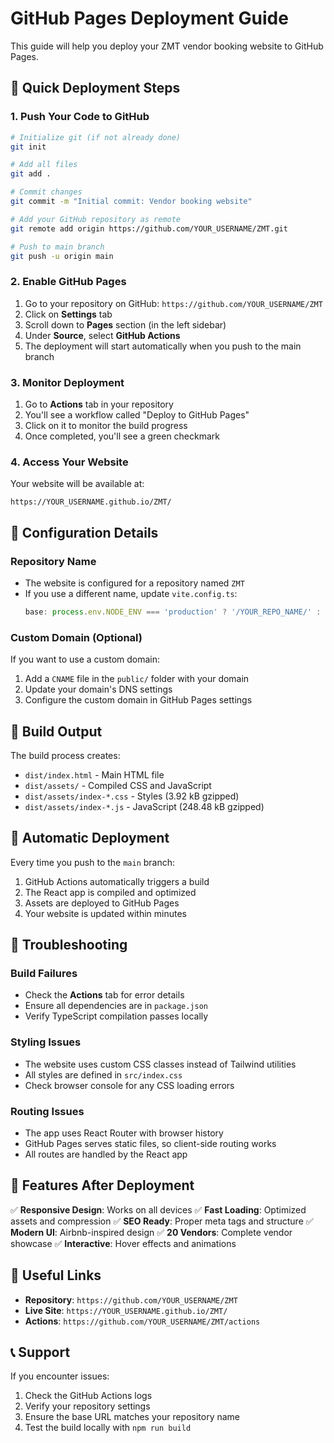 # GitHub Pages Deployment Guide

This guide will help you deploy your ZMT vendor booking website to GitHub Pages.

## 🚀 Quick Deployment Steps

### 1. Push Your Code to GitHub

```bash
# Initialize git (if not already done)
git init

# Add all files
git add .

# Commit changes
git commit -m "Initial commit: Vendor booking website"

# Add your GitHub repository as remote
git remote add origin https://github.com/YOUR_USERNAME/ZMT.git

# Push to main branch
git push -u origin main
```

### 2. Enable GitHub Pages

1. Go to your repository on GitHub: `https://github.com/YOUR_USERNAME/ZMT`
2. Click on **Settings** tab
3. Scroll down to **Pages** section (in the left sidebar)
4. Under **Source**, select **GitHub Actions**
5. The deployment will start automatically when you push to the main branch

### 3. Monitor Deployment

1. Go to **Actions** tab in your repository
2. You'll see a workflow called "Deploy to GitHub Pages"
3. Click on it to monitor the build progress
4. Once completed, you'll see a green checkmark

### 4. Access Your Website

Your website will be available at:
```
https://YOUR_USERNAME.github.io/ZMT/
```

## 🔧 Configuration Details

### Repository Name
- The website is configured for a repository named `ZMT`
- If you use a different name, update `vite.config.ts`:
  ```typescript
  base: process.env.NODE_ENV === 'production' ? '/YOUR_REPO_NAME/' : '/',
  ```

### Custom Domain (Optional)
If you want to use a custom domain:
1. Add a `CNAME` file in the `public/` folder with your domain
2. Update your domain's DNS settings
3. Configure the custom domain in GitHub Pages settings

## 📁 Build Output

The build process creates:
- `dist/index.html` - Main HTML file
- `dist/assets/` - Compiled CSS and JavaScript
- `dist/assets/index-*.css` - Styles (3.92 kB gzipped)
- `dist/assets/index-*.js` - JavaScript (248.48 kB gzipped)

## 🔄 Automatic Deployment

Every time you push to the `main` branch:
1. GitHub Actions automatically triggers a build
2. The React app is compiled and optimized
3. Assets are deployed to GitHub Pages
4. Your website is updated within minutes

## 🐛 Troubleshooting

### Build Failures
- Check the **Actions** tab for error details
- Ensure all dependencies are in `package.json`
- Verify TypeScript compilation passes locally

### Styling Issues
- The website uses custom CSS classes instead of Tailwind utilities
- All styles are defined in `src/index.css`
- Check browser console for any CSS loading errors

### Routing Issues
- The app uses React Router with browser history
- GitHub Pages serves static files, so client-side routing works
- All routes are handled by the React app

## 📱 Features After Deployment

✅ **Responsive Design**: Works on all devices
✅ **Fast Loading**: Optimized assets and compression
✅ **SEO Ready**: Proper meta tags and structure
✅ **Modern UI**: Airbnb-inspired design
✅ **20 Vendors**: Complete vendor showcase
✅ **Interactive**: Hover effects and animations

## 🔗 Useful Links

- **Repository**: `https://github.com/YOUR_USERNAME/ZMT`
- **Live Site**: `https://YOUR_USERNAME.github.io/ZMT/`
- **Actions**: `https://github.com/YOUR_USERNAME/ZMT/actions`

## 📞 Support

If you encounter issues:
1. Check the GitHub Actions logs
2. Verify your repository settings
3. Ensure the base URL matches your repository name
4. Test the build locally with `npm run build` 